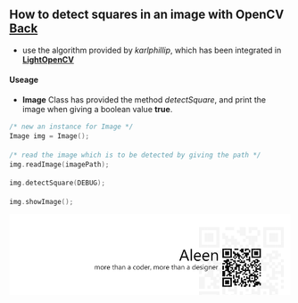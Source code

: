 ## How to detect squares in an image with OpenCV [Back](./qa.md)

- use the algorithm provided by *karlphillip*, which has been integrated in [**LightOpenCV**](https://github.com/aleen42/LightOpenCV)

#### Useage

- **Image** Class has provided the method *detectSquare*, and print the image when giving a boolean value **true**.

```cpp
/* new an instance for Image */
Image img = Image();

/* read the image which is to be detected by giving the path */
img.readImage(imagePath);

img.detectSquare(DEBUG);

img.showImage();

```


<a href="http://aleen42.github.io/" target="_blank" ><img src="./../pic/tail.gif"></a>
